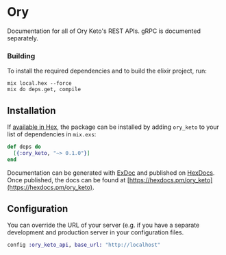 # Ory

Documentation for all of Ory Keto&#39;s REST APIs. gRPC is documented separately. 

### Building

To install the required dependencies and to build the elixir project, run:
```
mix local.hex --force
mix do deps.get, compile
```

## Installation

If [available in Hex](https://hex.pm/docs/publish), the package can be installed
by adding `ory_keto` to your list of dependencies in `mix.exs`:

```elixir
def deps do
  [{:ory_keto, "~> 0.1.0"}]
end
```

Documentation can be generated with [ExDoc](https://github.com/elixir-lang/ex_doc)
and published on [HexDocs](https://hexdocs.pm). Once published, the docs can
be found at [https://hexdocs.pm/ory_keto](https://hexdocs.pm/ory_keto).


## Configuration

You can override the URL of your server (e.g. if you have a separate development and production server in your configuration files.
```elixir
config :ory_keto_api, base_url: "http://localhost"
```